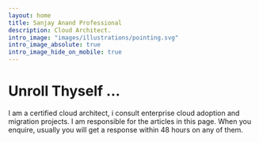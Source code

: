 ```yaml
---
layout: home
title: Sanjay Anand Professional
description: Cloud Architect.
intro_image: "images/illustrations/pointing.svg"
intro_image_absolute: true
intro_image_hide_on_mobile: true
---
```


# Unroll Thyself ...

I am a certified cloud architect, i consult enterprise cloud adoption and migration projects. I am responsible for the articles in this page. When you enquire, usually you will get a response within 48 hours on any of them.
